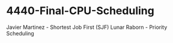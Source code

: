 # 4440-Final-CPU-Scheduling

Javier Martinez - Shortest Job First (SJF)
Lunar Raborn - Priority Scheduling
